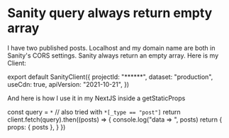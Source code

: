 
# Sanity query always return empty array

I have two published posts. Localhost and my domain name are both in Sanity's CORS settings.
Sanity always return an empty array.
Here is my Client:


export default SanityClient({
  projectId: "******",
  dataset: "production",
  useCdn: true,
  apiVersion: "2021-10-21",
})



And here is how I use it in my NextJS inside a getStaticProps


  const query = `*` // also tried with `*[_type == "post"]`
  return client.fetch(query).then((posts) => {
    console.log("data => ", posts)
    return {
      props: { posts },
    }
  })





        